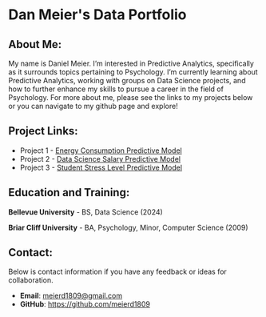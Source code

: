 # Dan Meier's Data Portfolio

## About Me:

My name is Daniel Meier. I’m interested in Predictive Analytics, specifically as it surrounds topics pertaining to 
Psychology. I’m currently learning about Predictive Analytics, working with groups on Data Science projects, and how to
further enhance my skills to pursue a career in the field of Psychology. For more about me, please see the links 
to my projects below or you can navigate to my github page and explore!


## Project Links:
- Project 1 - [Energy Consumption Predictive Model](https://meierd1809.github.io/Predicting-Energy-Consumption/)
- Project 2 - [Data Science Salary Predictive Model](https://meierd1809.github.io/Predicting-Data-Science-Salaries/)
- Project 3 - [Student Stress Level Predictive Model](https://meierd1809.github.io/Student-Stress-Level-Predictors/)

## Education and Training:
**Bellevue University** - BS, Data Science (2024)


**Briar Cliff University** - BA, Psychology, Minor, Computer Science (2009)




## Contact:
Below is contact information if you have any feedback or ideas for collaboration.
- **Email**: meierd1809@gmail.com
- **GitHub**: https://github.com/meierd1809

